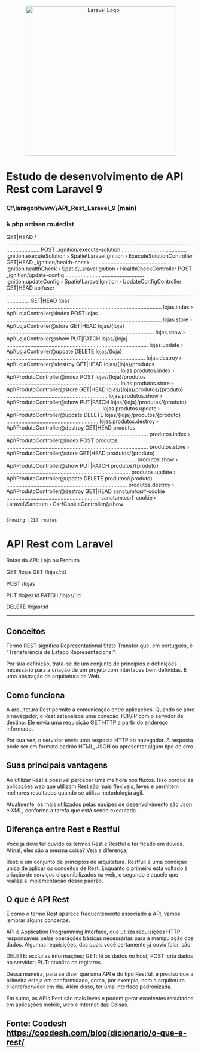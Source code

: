 <p align="center"><img src="https://raw.githubusercontent.com/laravel/art/master/logo-lockup/5%20SVG/2%20CMYK/1%20Full%20Color/laravel-logolockup-cmyk-red.svg" width="400" alt="Laravel Logo"></p>

# Estudo de desenvolvimento de API Rest com Laravel 9


### C:\laragon\www\API_Rest_Laravel_9 (main)
### λ php artisan route:list

  GET|HEAD        / ..................................................................................................................................................
  POST            _ignition/execute-solution ........................................... ignition.executeSolution › Spatie\LaravelIgnition › ExecuteSolutionController
  GET|HEAD        _ignition/health-check ....................................................... ignition.healthCheck › Spatie\LaravelIgnition › HealthCheckController
  POST            _ignition/update-config .................................................... ignition.updateConfig › Spatie\LaravelIgnition › UpdateConfigController
  GET|HEAD        api/user ...........................................................................................................................................
  GET|HEAD        lojas ....................................................................................................... lojas.index › Api\LojaController@index
  POST            lojas ....................................................................................................... lojas.store › Api\LojaController@store
  GET|HEAD        lojas/{loja} .................................................................................................. lojas.show › Api\LojaController@show
  PUT|PATCH       lojas/{loja} .............................................................................................. lojas.update › Api\LojaController@update
  DELETE          lojas/{loja} ............................................................................................ lojas.destroy › Api\LojaController@destroy
  GET|HEAD        lojas/{loja}/produtos ........................................................................... lojas.produtos.index › Api\ProdutoController@index
  POST            lojas/{loja}/produtos ........................................................................... lojas.produtos.store › Api\ProdutoController@store
  GET|HEAD        lojas/{loja}/produtos/{produto} ................................................................... lojas.produtos.show › Api\ProdutoController@show
  PUT|PATCH       lojas/{loja}/produtos/{produto} ............................................................... lojas.produtos.update › Api\ProdutoController@update
  DELETE          lojas/{loja}/produtos/{produto} ............................................................. lojas.produtos.destroy › Api\ProdutoController@destroy
  GET|HEAD        produtos .............................................................................................. produtos.index › Api\ProdutoController@index
  POST            produtos .............................................................................................. produtos.store › Api\ProdutoController@store
  GET|HEAD        produtos/{produto} ...................................................................................... produtos.show › Api\ProdutoController@show
  PUT|PATCH       produtos/{produto} .................................................................................. produtos.update › Api\ProdutoController@update
  DELETE          produtos/{produto} ................................................................................ produtos.destroy › Api\ProdutoController@destroy
  GET|HEAD        sanctum/csrf-cookie .............................................................. sanctum.csrf-cookie › Laravel\Sanctum › CsrfCookieController@show

                                                                                                                                                   Showing [21] routes
  <h1>API Rest com Laravel</h1>

Rotas da API:
Loja ou Produto

GET /lojas
GET /lojas/:id

POST /lojas

PUT /lojas/:id
PATCH /lojas/:id

DELETE /lojas/:id


--------------------------------------------------------------------------------------------------------------------
<h2>Conceitos</h2>
Termo REST significa Representational State Transfer que, em português, é “Transferência de Estado Representacional”.

Por sua definição, trata-se de um conjunto de princípios e definições necessário para a criação de um projeto com interfaces bem definidas. É uma abstração da arquitetura da Web.

<h2>Como funciona</h2>
A arquitetura Rest permite a comunicação entre aplicações.
Quando se abre o navegador, o Rest estabelece uma conexão TCP/IP com o servidor de destino. Ele envia uma requisição GET HTTP a partir do endereço informado.

Por sua vez, o servidor envia uma resposta HTTP ao navegador. A resposta pode ser em formato padrão HTML, JSON ou apresentar algum tipo de erro.

<h2>Suas principais vantagens</h2>
Ao utilizar Rest é possível perceber uma melhora nos fluxos. Isso porque as aplicações web que utilizam Rest são mais flexíveis, leves e permitem melhores resultados quando se utiliza metodologia ágil.

Atualmente, os mais utilizados pelas equipes de desenvolvimento são Json e XML, conforme a tarefa que está sendo executada.

<h2>Diferença entre Rest e Restful</h2>
Você já deve ter ouvido os termos Rest e Restful e ter ficado em dúvida. Afinal, eles são a mesma coisa? Veja a diferença;

Rest: é um conjunto de princípios de arquitetura.
Restful: é uma condição única de aplicar os conceitos de Rest.
Enquanto o primeiro está voltado à criação de serviços disponibilizados na web, o segundo é aquele que realiza a implementação desse padrão.

<h2>O que é API Rest</h2>
E como o termo Rest aparece frequentemente associado à API, vamos lembrar alguns conceitos.

API é Application Programming Interface, que utiliza requisições HTTP responsáveis pelas operações básicas necessárias para a manipulação dos dados. Algumas requisições, das quais você certamente já ouviu falar, são:

DELETE: exclui as informações;
GET: lê os dados no host;
POST: cria dados no servidor;
PUT: atualiza os registros.

Dessa maneira, para se dizer que uma API é do tipo Restful, é preciso que a primeira esteja em conformidade, como, por exemplo, com a arquitetura cliente/servidor em dia. Além disso, ter uma interface padronizada.

Em suma, as APIs Rest são mais leves e podem gerar excelentes resultados em aplicações mobile, web e Internet das Coisas.

Fonte: Coodesh https://coodesh.com/blog/dicionario/o-que-e-rest/                                                                                                                                                 
--------------------------------------------------------------------------------------------------------------------                                                                                                                                                   
